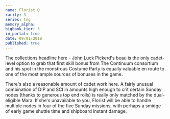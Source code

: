 ```yaml
---
name: Florist Q
rarity: 3
series: tng
memory_alpha:
bigbook_tier: 3
in_portal: true
date: 09/01/2018
published: true
---
```


The collections headline here - John Luck Pickerd's beau is the only cadet-level option to grab that first skill bonus from The Continuum consortium and his spot in the monstrous Costume Party is equally valuable en route to one of the most ample sources of bonuses in the game.

There's also a reasonable amount of cadet work here. A fairly unusual combination of DIP and SCI in amounts high enough to crit certain Sunday nodes (thanks to generous top end rolls) is really only matched by the dual-eligible Mara. If she's unavailable to you, Florist will be able to handle multiple nodes in four of the five Sunday missions, with perhaps a smidge of early game shuttle time and shipboard instant damage.
